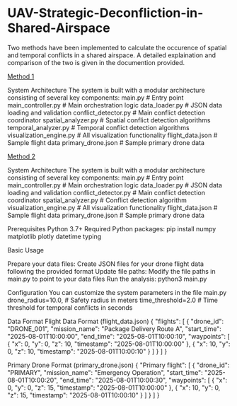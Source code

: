 # UAV-Strategic-Deconfliction-in-Shared-Airspace

Two methods have been implemented to calculate the occurence of spatial and temporal conflicts in a shared airspace.
A detailed explaination and comparison of the two is given in the documention provided.

<u>Method 1</u>

System Architecture
The system is built with a modular architecture consisting of several key components:
  main.py                    # Entry point
  main_controller.py         # Main orchestration logic
  data_loader.py            # JSON data loading and validation
  conflict_detector.py      # Main conflict detection coordinator
  spatial_analyzer.py       # Spatial conflict detection algorithms
  temporal_analyzer.py      # Temporal conflict detection algorithms
  visualization_engine.py   # All visualization functionality
  flight_data.json         # Sample flight data
  primary_drone.json       # Sample primary drone data

<u>Method 2</u>

System Architecture
The system is built with a modular architecture consisting of several key components:
  main.py                    # Entry point
  main_controller.py         # Main orchestration logic
  data_loader.py            # JSON data loading and validation
  conflict_detector.py      # Main conflict detection coordinator
  spatial_analyzer.py       # Conflict detection algorithm
  visualization_engine.py   # All visualization functionality
  flight_data.json         # Sample flight data
  primary_drone.json       # Sample primary drone data

Prerequisites
Python 3.7+
Required Python packages:
pip install numpy matplotlib plotly datetime typing

Basic Usage

Prepare your data files: Create JSON files for your drone flight data following the provided format
Update file paths: Modify the file paths in main.py to point to your data files
Run the analysis:
  python3 main.py

Configuration
You can customize the system parameters in the file main.py
  drone_radius=10.0,    # Safety radius in meters
  time_threshold=2.0    # Time threshold for temporal conflicts in seconds

Data Format
Flight Data Format (flight_data.json)
  {
    "flights": [
      {
        "drone_id": "DRONE_001",
        "mission_name": "Package Delivery Route A",
        "start_time": "2025-08-01T10:00:00",
        "end_time": "2025-08-01T10:00:10",
        "waypoints": [
          { "x": 0, "y": 0, "z": 10, "timestamp": "2025-08-01T10:00:00" },
          { "x": 10, "y": 0, "z": 10, "timestamp": "2025-08-01T10:00:10" }
        ]
      }
    ]
  }

Primary Drone Format (primary_drone.json)
  {
    "Primary flight": [
      {
        "drone_id": "PRIMARY",
        "mission_name": "Emergency Operation",
        "start_time": "2025-08-01T10:00:20",
        "end_time": "2025-08-01T10:00:30",
        "waypoints": [
          { "x": 0, "y": 0, "z": 15, "timestamp": "2025-08-01T10:00:00" },
          { "x": 10, "y": 0, "z": 15, "timestamp": "2025-08-01T10:00:10" }
        ]
      }
    ]
  }
